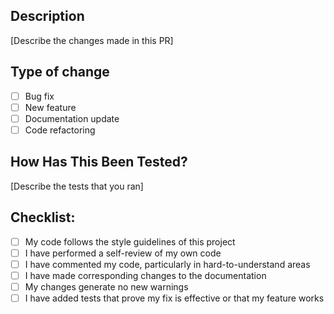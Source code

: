   ## Description
   [Describe the changes made in this PR]

   ## Type of change
   - [ ] Bug fix
   - [ ] New feature
   - [ ] Documentation update
   - [ ] Code refactoring

   ## How Has This Been Tested?
   [Describe the tests that you ran]

   ## Checklist:
   - [ ] My code follows the style guidelines of this project
   - [ ] I have performed a self-review of my own code
   - [ ] I have commented my code, particularly in hard-to-understand areas
   - [ ] I have made corresponding changes to the documentation
   - [ ] My changes generate no new warnings
   - [ ] I have added tests that prove my fix is effective or that my feature works